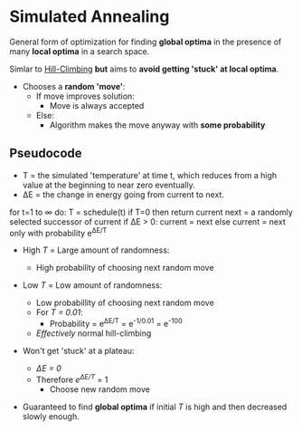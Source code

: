 # Simulated Annealing
General form of optimization for finding **global optima** in the presence of many **local optima** in a search space.

Simlar to [Hill-Climbing](./hill-climbing.md) **but** aims to **avoid getting 'stuck' at local optima**.

* Chooses a **random 'move'**:
    * If move improves solution:
        * Move is always accepted
    * Else:
        * Algorithm makes the move anyway with **some probability**

## Pseudocode
* T = the simulated 'temperature' at time t, which reduces from a high value at the beginning to near zero eventually.
* ΔE = the change in energy going from current to next.

for t=1 to &infin; do:
    T = schedule(t)
    if T=0 then return current
    next = a randomly selected successor of current
    if &Delta;E > 0:
        current = next
    else
        current = next only with probability e<sup>&Delta;E/T</sup>

* High *T* = Large amount of randomness:
    * High probability of choosing next random move

* Low *T* = Low amount of randomness:
    * Low probabillity of choosing next random move
    * For *T = 0.01*:
        * Probability = e<sup>&Delta;E/T</sup> = e<sup>-1/0.01</sup> = e<sup>-100</sup>
    * *Effectively* normal hill-climbing
* Won't get 'stuck' at a plateau:
    * *&Delta;E = 0*
    * Therefore *e<sup>&Delta;E/T</sup>* = 1
        * Choose new random move

* Guaranteed to find **global optima** if initial *T* is high and then decreased slowly enough.